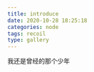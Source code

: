 ```yaml
---
title: introduce
date: 2020-10-28 18:25:18
categories: node
tags: recoil
type: gallery
---
```

我还是曾经的那个少年